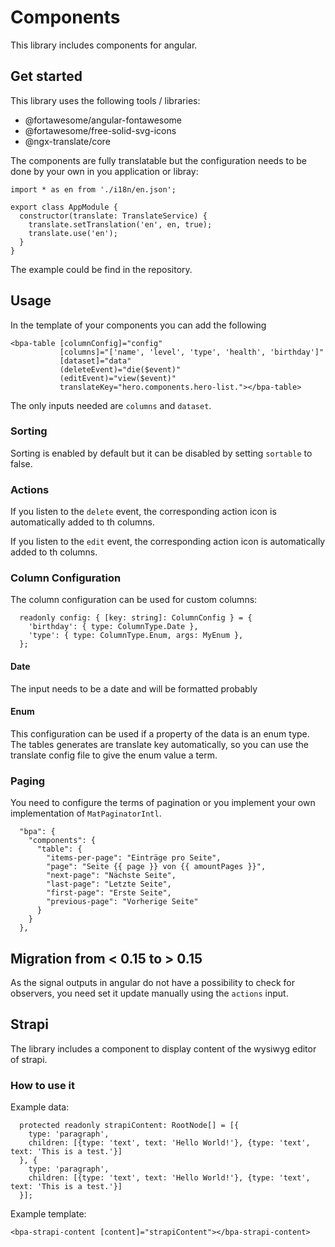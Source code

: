 # Components

This library includes components for angular.

## Get started

This library uses the following tools / libraries:

- @fortawesome/angular-fontawesome
- @fortawesome/free-solid-svg-icons
- @ngx-translate/core

The components are fully translatable but the configuration needs to be done by your own in you application or libray:

```
import * as en from './i18n/en.json';

export class AppModule {
  constructor(translate: TranslateService) {
    translate.setTranslation('en', en, true);
    translate.use('en');
  }
}
```

The example could be find in the repository.

## Usage

In the template of your components you can add the following

```
<bpa-table [columnConfig]="config"
           [columns]="['name', 'level', 'type', 'health', 'birthday']"
           [dataset]="data"
           (deleteEvent)="die($event)"
           (editEvent)="view($event)"
           translateKey="hero.components.hero-list."></bpa-table>
```

The only inputs needed are `columns` and `dataset`.

### Sorting

Sorting is enabled by default but it can be disabled by setting `sortable` to false.

### Actions

If you listen to the `delete` event, the corresponding action icon is automatically added to th columns.

If you listen to the `edit` event, the corresponding action icon is automatically added to th columns.

### Column Configuration

The column configuration can be used for custom columns:

```
  readonly config: { [key: string]: ColumnConfig } = {
    'birthday': { type: ColumnType.Date },
    'type': { type: ColumnType.Enum, args: MyEnum },
  };
```

#### Date

The input needs to be a date and will be formatted probably

#### Enum

This configuration can be used if a property of the data is an enum type. The tables generates are translate key
automatically, so you can use the translate config file to give the enum value a term.

### Paging

You need to configure the terms of pagination or you implement your own implementation of `MatPaginatorIntl`.

```
  "bpa": {
    "components": {
      "table": {
        "items-per-page": "Einträge pro Seite",
        "page": "Seite {{ page }} von {{ amountPages }}",
        "next-page": "Nächste Seite",
        "last-page": "Letzte Seite",
        "first-page": "Erste Seite",
        "previous-page": "Vorherige Seite"
      }
    }
  },
```

## Migration from < 0.15 to > 0.15

As the signal outputs in angular do not have a possibility to check for observers, you need set it update manually using the `actions` input.

## Strapi

The library includes a component to display content of the wysiwyg editor of strapi.

### How to use it

Example data:

```
  protected readonly strapiContent: RootNode[] = [{
    type: 'paragraph',
    children: [{type: 'text', text: 'Hello World!'}, {type: 'text', text: 'This is a test.'}]
  }, {
    type: 'paragraph',
    children: [{type: 'text', text: 'Hello World!'}, {type: 'text', text: 'This is a test.'}]
  }];
```

Example template:

```
<bpa-strapi-content [content]="strapiContent"></bpa-strapi-content>
```

